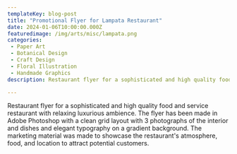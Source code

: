 ```yaml
---
templateKey: blog-post
title: "Promotional Flyer for Lampata Restaurant"
date: 2024-01-06T10:00:00.000Z
featuredimage: /img/arts/misc/lampata.png
categories:
 - Paper Art
 - Botanical Design
 - Craft Design
 - Floral Illustration
 - Handmade Graphics
description: Restaurant flyer for a sophisticated and high quality food and service restaurant with relaxing luxurious ambience. The flyer has been made in Adobe Photoshop with a clean grid layout with 3 photographs of the interior and dishes and elegant typography on a gradient background. The marketing material was made to showcase the restaurant's atmosphere, food, and location to attract potential customers.

---
```


Restaurant flyer for a sophisticated and high quality food and service restaurant with relaxing luxurious ambience. The flyer has been made in Adobe Photoshop with a clean grid layout with 3 photographs of the interior and dishes and elegant typography on a gradient background. The marketing material was made to showcase the restaurant's atmosphere, food, and location to attract potential customers.

